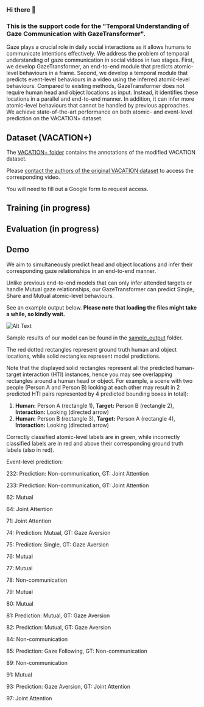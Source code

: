 ### Hi there 👋
### This is the support code for the "Temporal Understanding of Gaze Communication with GazeTransformer".


Gaze plays a crucial role in daily social interactions as it allows humans to communicate intentions effectively. 
We address the problem of temporal understanding of gaze
communication in social videos in two stages. First, we develop GazeTransformer, an end-to-end module that predicts
atomic-level behaviours in a frame. Second, we develop
a temporal module that predicts event-level behaviours in
a video using the inferred atomic-level behaviours. Compared to existing methods, GazeTransformer does not 
require human head and object locations as input. Instead, it identifies these locations in a parallel and end-to-end
manner. In addition, it can infer more atomic-level behaviours that cannot be handled by previous approaches.
We achieve state-of-the-art performance on both atomic- and event-level prediction on the VACATION+ dataset.
## Dataset (VACATION+) ##

The [VACATION+ folder](datasets/VACATION+) contains the annotations of the modified VACATION dataset.

Please [contact the authors of the original VACATION dataset](https://github.com/LifengFan/Human-Gaze-Communication) to access the corresponding video.

You will need to fill out a Google form to request access.

## Training (in progress) ##

## Evaluation (in progress) ##

## Demo ##
We aim to simultaneously predict head and object locations and infer their corresponding gaze relationships in an end-to-end manner.

Unlike previous end-to-end models that can only infer attended targets or handle Mutual gaze relationships, our GazeTransformer can predict Single, Share and Mutual atomic-level behaviours.

See an example output below. **Please note that loading the files might take a while, so kindly wait.**

![Alt Text](sample_output/64.gif)

Sample results of our model can be found in the [sample_output](sample_output) folder.

The red dotted rectangles represent ground truth human and object locations, while solid rectangles represent model predictions. 

Note that the displayed solid rectangles represent all the predicted human-target interaction (HTI) instances, hence you may see overlapping rectangles around a human head or object. For example, a scene with two people (Person A and Person B) looking at each other may result in 2 predicted HTI pairs represented by 4 predicted bounding boxes in total):

1. **Human:** Person A (rectangle 1),
    **Target:** Person B (rectangle 2),
    **Interaction:** Looking (directed arrow)
2. **Human:** Person B (rectangle 3),
   **Target:** Person A (rectangle 4),
   **Interaction:** Looking (directed arrow)

Correctly classified atomic-level labels are in green, while incorrectly classified labels are in red and above their corresponding ground truth labels (also in red).

Event-level prediction:

232: Prediction: Non-communication, GT: Joint Attention

233: Prediction: Non-communication, GT: Joint Attention

62: Mutual

64: Joint Attention

71: Joint Attention

74: Prediction: Mutual, GT: Gaze Aversion

75: Prediction: Single, GT: Gaze Aversion

76: Mutual

77: Mutual

78: Non-communication

79: Mutual

80: Mutual

81: Prediction: Mutual, GT: Gaze Aversion

82: Prediction: Mutual, GT: Gaze Aversion

84: Non-communication

85: Prediction: Gaze Following, GT:  Non-communication

89: Non-communication

91: Mutual 

93: Prediction: Gaze Aversion, GT: Joint Attention

97: Joint Attention


<!--
**gazetransformer/gazetransformer** is a ✨ _special_ ✨ repository because its `README.md` (this file) appears on your GitHub profile.

Here are some ideas to get you started:

- 🔭 I’m currently working on ...
- 🌱 I’m currently learning ...
- 👯 I’m looking to collaborate on ...
- 🤔 I’m looking for help with ...
- 💬 Ask me about ...
- 📫 How to reach me: ...
- 😄 Pronouns: ...
- ⚡ Fun fact: ...
-->
